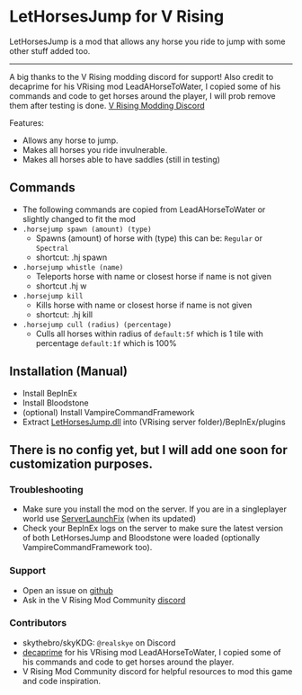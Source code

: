 # LetHorsesJump for V Rising

LetHorsesJump is a mod that allows any horse you ride to jump with some other stuff added too.

---
A big thanks to the V Rising modding discord for support!
Also credit to decaprime for his VRising mod LeadAHorseToWater, I copied some of his commands and code to get horses
around the player, I will prob remove them after testing is done.
[V Rising Modding Discord](https://vrisingmods.com/discord)

Features:
- Allows any horse to jump.
- Makes all horses you ride invulnerable.
- Makes all horses able to have saddles (still in testing)


## Commands

- The following commands are copied from LeadAHorseToWater or slightly changed to fit the mod
- `.horsejump spawn (amount) (type)`
    - Spawns (amount) of horse with (type) this can be: `Regular` or `Spectral`
    - shortcut: .hj spawn
- `.horsejump whistle (name)`
    - Teleports horse with name or closest horse if name is not given
    - shortcut .hj w
- `.horsejump kill`
    - Kills horse with name or closest horse if name is not given
    - shortcut: .hj kill
- `.horsejump cull (radius) (percentage)`
    - Culls all horses within radius of `default:5f` which is 1 tile with percentage `default:1f` which is 100% 

## Installation (Manual)

* Install BepInEx
* Install Bloodstone
* (optional) Install VampireCommandFramework
* Extract [LetHorsesJump.dll](https://github.com/skythebro/LetHorsesJump/releases/tag/0.1.0) into (VRising server folder)/BepInEx/plugins

## There is no config yet, but I will add one soon for customization purposes.

### Troubleshooting
- Make sure you install the mod on the server. If you are in a singleplayer world use [ServerLaunchFix](https://v-rising.thunderstore.io/package/Mythic/ServerLaunchFix/) (when its updated)
- Check your BepInEx logs on the server to make sure the latest version of both LetHorsesJump and Bloodstone were loaded (optionally VampireCommandFramework too).

### Support
- Open an issue on [github](https://github.com/skythebro/LetHorsesJump/issues)
- Ask in the V Rising Mod Community [discord](https://vrisingmods.com/discord)

### Contributors
- skythebro/skyKDG: `@realskye` on Discord
- [decaprime](https://github.com/decaprime) for his VRising mod LeadAHorseToWater, I copied some of his commands and code to get horses around the player.
- V Rising Mod Community discord for helpful resources to mod this game and code inspiration.